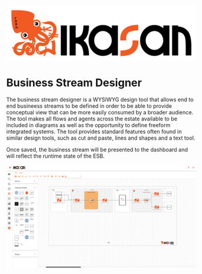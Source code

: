 ![IKASAN](../../developer/docs/quickstart-images/Ikasan-title-transparent.png)

# Business Stream Designer

The business stream designer is a WYSIWYG design tool that allows end to end busineess streams to be defined in order to be able to provide conceptual view that can be more easily consumed by a broader audience. The tool makes all flows and agents across the estate available to be included in diagrams as well as the opportunity to define freeform integrated systems. The tool provides standard features often found in similar design tools, such as cut and paste, lines and shapes and a text tool.

Once saved, the business stream will be presented to the dashboard and will reflect the runtime state of the ESB.

![Business Stream View](../../developer/docs/quickstart-images/business-stream-designer.png)





